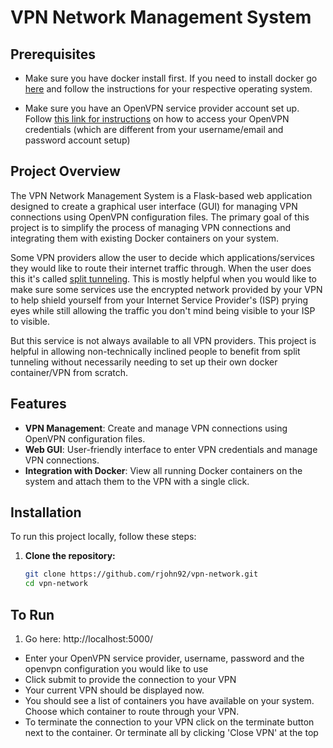 # VPN Network Management System

## Prerequisites
- Make sure you have docker install first. If you need to install docker go [here](https://docs.docker.com/engine/install/) and follow the instructions for your respective operating system. 

- Make sure you have an OpenVPN service provider account set up. Follow [this link for instructions](https://www.tp-link.com/us/support/faq/3763/) on how to access your OpenVPN credentials (which are different from your username/email and password account setup)

## Project Overview
The VPN Network Management System is a Flask-based web application designed to create a graphical user interface (GUI) for managing VPN connections using OpenVPN configuration files. The primary goal of this project is to simplify the process of managing VPN connections and integrating them with existing Docker containers on your system.

Some VPN providers allow the user to decide which applications/services they would like to route their internet traffic through. When the user does this it's called [split tunneling](https://www.fortinet.com/resources/cyberglossary/vpn-split-tunneling). This is mostly helpful when you would like to make sure some services use the encrypted network provided by your VPN to help shield yourself from your Internet Service Provider's (ISP) prying eyes while still allowing the traffic you don't mind being visible to your ISP to visible. 

But this service is not always available to all VPN providers. This project is helpful in allowing non-technically inclined people to benefit from split tunneling without necessarily needing to set up their own docker container/VPN from scratch. 

## Features

- **VPN Management**: Create and manage VPN connections using OpenVPN configuration files.
- **Web GUI**: User-friendly interface to enter VPN credentials and manage VPN connections.
- **Integration with Docker**: View all running Docker containers on the system and attach them to the VPN with a single click.

## Installation

To run this project locally, follow these steps:

1. **Clone the repository:**

   ```bash
   git clone https://github.com/rjohn92/vpn-network.git
   cd vpn-network

## To Run
1. Go here:
http://localhost:5000/

- Enter your OpenVPN service provider, username, password and the openvpn configuration you would like to use
- Click submit to provide the connection to your VPN
- Your current VPN should be displayed now. 
- You should see a list of containers you have available on your system. Choose which container to route through your VPN.
- To terminate the connection to your VPN click on the terminate button next to the container. Or terminate all by clicking 'Close VPN' at the top
